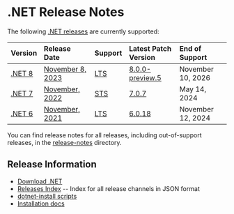 # .NET Release Notes

The following [.NET releases](./releases.md) are currently supported:

|  Version  | Release Date | Support | Latest Patch Version | End of Support |
| :-- | :-- | :-- | :-- | :-- |
| [.NET 8](8.0/README.md) | [November 8, 2023](https://devblogs.microsoft.com/dotnet/announcing-dotnet-8-preview-4/) | [LTS][policies] | [8.0.0-preview.5][8.0.0-preview.5] | November 10, 2026 |
| [.NET 7](7.0/README.md) | [November, 2022](https://devblogs.microsoft.com/dotnet/announcing-dotnet-7/) | [STS](/release-policies.md) | [7.0.7][7.0.7] | May 14, 2024 |
| [.NET 6](6.0/README.md) | [November, 2021](https://devblogs.microsoft.com/dotnet/announcing-net-6/) | [LTS](/release-policies.md) | [6.0.18][6.0.18]  | November 12, 2024 |

You can find release notes for all releases, including out-of-support releases, in the [release-notes](.) directory.

[8.0.0-preview.5]: release-notes/8.0/preview/8.0.0-preview.5.md
[7.0.7]: release-notes/7.0/7.0.7/7.0.7.md
[6.0.18]: release-notes/6.0/6.0.18/6.0.18.md

## Release Information

* [Download .NET](https://dotnet.microsoft.com/download/dotnet)
* [Releases Index][releases-index.json] -- Index for all release channels in JSON format
* [dotnet-install scripts](https://learn.microsoft.com/dotnet/core/tools/dotnet-install-script)
* [Installation docs](https://learn.microsoft.com/dotnet/core/install/)

[releases-index.json]: https://dotnetcli.blob.core.windows.net/dotnet/release-metadata/releases-index.json
[policies]: ../release-policies.md
